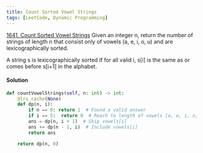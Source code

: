 ```yaml
---
title: Count Sorted Vowel Strings
tags: [LeetCode, Dynamic Programming]
---
```


[1641. Count Sorted Vowel Strings](https://leetcode.com/problems/count-sorted-vowel-strings/)
Given an integer n, return the number of strings of length n that consist only of vowels (a, e, i, o, u) and are lexicographically sorted.

A string s is lexicographically sorted if for all valid i, s[i] is the same as or comes before s[i+1] in the alphabet.

#### Solution  
```python
def countVowelStrings(self, n: int) -> int:
    @lru_cache(None)
    def dp(n, i):
        if n == 0: return 1  # Found a valid answer
        if i == 5:  return 0  # Reach to length of vowels [a, e, i, o, u]
        ans = dp(n, i + 1)  # Skip vowels[i]
        ans += dp(n - 1, i)  # Include vowels[i]
        return ans

    return dp(n, 0)
```